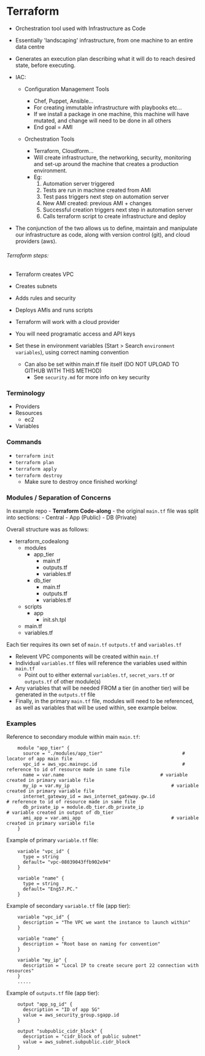 # Terraform

- Orchestration tool used with Infrastructure as Code
- Essentially 'landscaping' infrastructure, from one machine to an entire data centre
- Generates an execution plan describing what it will do to reach desired state, before executing.

- IAC:
	- Configuration Management Tools
		- Chef, Puppet, Ansible...
		- For creating immutable infrastructure with playbooks etc...
		- If we install a package in one machine, this machine will have mutated, and change will need to be done in all others
		- End goal = AMI
	
	- Orchestration Tools
		- Terraform, Cloudform...
		- Will create infrastructure, the networking, security, monitoring and set-up around the machine that creates a production environment.
		- Eg:
			1) Automation server triggered
			2) Tests are run in machine created from AMI
			3) Test pass triggers next step on automation server
			4) New AMI created: previous AMI + changes
			5) Successful creation triggers next step in automation server
			6) Calls terraform script to create infrastructure and deploy

- The conjunction of the two allows us to define, maintain and manipulate our infrastructure as code, along with version control (git), and cloud providers (aws).

###### Terraform steps:
- Terraform creates VPC
- Creates subnets
- Adds rules and security
- Deploys AMIs and runs scripts


- Terraform will work with a cloud provider
- You will need programatic access and API keys
- Set these in environment variables (Start > Search `environment variables`), using correct naming convention
	- Can also be set within main.tf file itself (DO NOT UPLOAD TO GITHUB WITH THIS METHOD)
		- See `security.md` for more info on key security

### Terminology

- Providers
- Resources
	- ec2
- Variables

### Commands

- `terraform init`
- `terraform plan`
- `terraform apply`
- `terraform destroy`
	- Make sure to destroy once finished working!

### Modules / Separation of Concerns

In example repo - **Terraform Code-along** - the original `main.tf` file was split into sections:
	- Central
	- App (Public)
	- DB (Private)

Overall structure was as follows:

- terraform_codealong
	- modules
		- app_tier
			- main.tf
			- outputs.tf
			- variables.tf
		- db_tier
			- main.tf
			- outputs.tf
			- variables.tf
	- scripts
		- app
			- init.sh.tpl
	- main.tf
	- variables.tf


Each tier requires its own set of `main.tf` `outputs.tf` and `variables.tf`

- Relevent VPC components will be created within `main.tf`
- Individual `variables.tf` files will reference the variables used within `main.tf`
	- Point out to either external `variables.tf`, `secret_vars.tf` or `outputs.tf` of other module(s)
- Any variables that will be needed FROM a tier (in another tier) will be generated in the `outputs.tf` file
- Finally, in the primary `main.tf` file, modules will need to be referenced, as well as variables that will be used within, see example below.


### Examples

Reference to secondary module within main `main.tf`:
```
	module "app_tier" {
	  source = "./modules/app_tier" 							# locator of app main file
	  vpc_id = aws_vpc.mainvpc.id 								# reference to id of resource made in same file
	  name = var.name 									# variable created in primary variable file
	  my_ip = var.my_ip 							 		# variable created in primary variable file
	  internet_gateway_id = aws_internet_gateway.gw.id 				 	# reference to id of resource made in same file
	  db_private_ip = module.db_tier.db_private_ip  					# variable created in output of db_tier
	  ami_app = var.ami_app 								# variable created in primary variable file
	}
```

Example of primary `variable.tf` file:
```	
	variable "vpc_id" {
	  type = string
	  default= "vpc-08039043ffb902e94"
	}
	
	variable "name" {
	  type = string
	  default= "Eng57.PC."
	}
```

Example of secondary `variable.tf` file (app tier):
```	
	variable "vpc_id" {
	  description = "The VPC we want the instance to launch within"  
	}
	
	variable "name" {
	  description = "Root base on naming for convention"
	}
	
	variable "my_ip" {
	  description = "Local IP to create secure port 22 connection with resources"
	}
	.....
```

Example of `outputs.tf` file (app tier):
```
	output "app_sg_id" {
	  description = "ID of app SG"
	  value = aws_security_group.sgapp.id
	}
	
	output "subpublic_cidr_block" {
	  description = "cidr_block of public subnet"
	  value = aws_subnet.subpublic.cidr_block
	}
```

